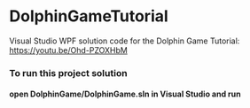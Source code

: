 # DolphinGameTutorial
Visual Studio WPF solution code for the Dolphin Game Tutorial: 
https://youtu.be/Ohd-PZOXHbM


### To run this project solution
#### open DolphinGame/DolphinGame.sln in Visual Studio and run
